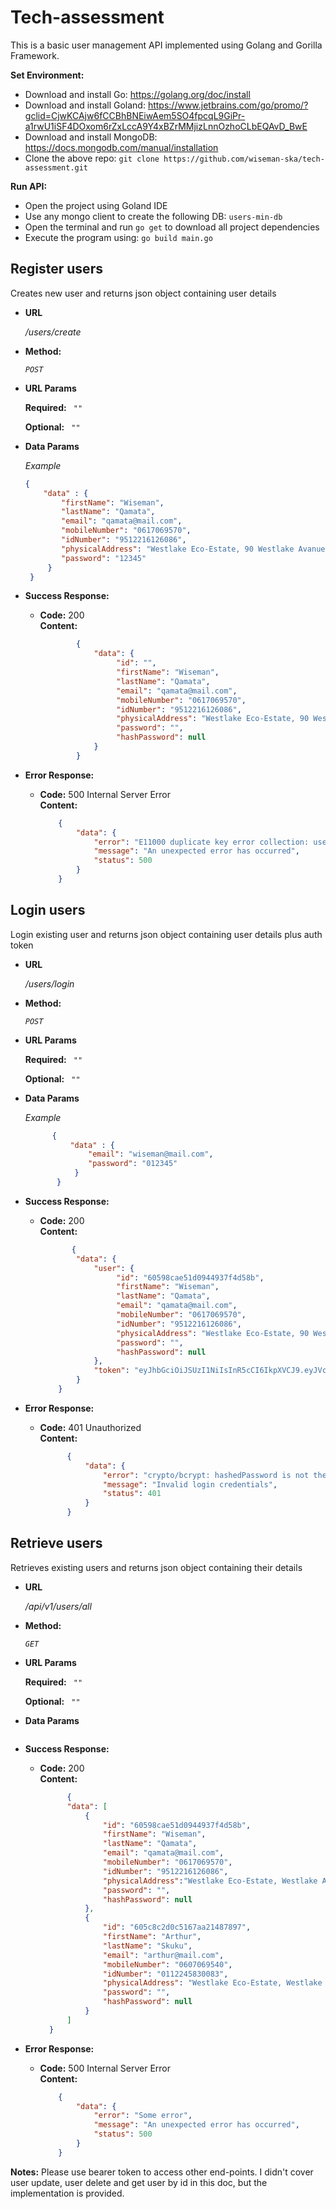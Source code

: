 # Tech-assessment

This is a basic user management API implemented using Golang and Gorilla Framework.

 **Set Environment:**

* Download and install Go: https://golang.org/doc/install
* Download and install Goland: https://www.jetbrains.com/go/promo/?gclid=CjwKCAjw6fCCBhBNEiwAem5SO4fpcqL9GiPr-a1rwU1iSF4DOxom6rZxLccA9Y4xBZrMMjizLnnOzhoCLbEQAvD_BwE  
* Download and install MongoDB: https://docs.mongodb.com/manual/installation
* Clone the above repo: `git clone https://github.com/wiseman-ska/tech-assessment.git`

 **Run API:** 
 
* Open the project using Goland IDE
* Use any mongo client to create the following DB: `users-min-db`
* Open the terminal and run `go get` to download all project dependencies
* Execute the program using: `go build main.go`

 

**Register users**
----
Creates new user and returns json object containing user details
* **URL**

     _/users/create_

* **Method:**

    _`POST`_
  
*  **URL Params**

   **Required:** `  ""  `
 
   **Optional:** `  ""  `
    
* **Data Params**

  _Example_
  ```json
  {
      "data" : {
          "firstName": "Wiseman",
          "lastName": "Qamata",
          "email": "qamata@mail.com",
          "mobileNumber": "0617069570",
          "idNumber": "9512216126086",
          "physicalAddress": "Westlake Eco-Estate, 90 Westlake Avanue; Modderfontan; 1604",
          "password": "12345"
       }
   }
  ```

* **Success Response:**
  
  * **Code:** 200 <br />
    **Content:** 
    
    ```json
            {
                "data": {
                     "id": "",
                     "firstName": "Wiseman",
                     "lastName": "Qamata",
                     "email": "qamata@mail.com",
                     "mobileNumber": "0617069570",
                     "idNumber": "9512216126086",
                     "physicalAddress": "Westlake Eco-Estate, 90 Westlake Avanue, Modderfontan, 1604",
                     "password": "",
                     "hashPassword": null
                }
            }

     ```
 
* **Error Response:**

  * **Code:** 500 Internal Server Error <br />
    **Content:** 
    
    ```json
        {
            "data": {
                "error": "E11000 duplicate key error collection: users-min-db.users index: email_1 dup key: { email: \"wiseman@mail.com\" }",
                "message": "An unexpected error has occurred",
                "status": 500
            }
        }
    ```
**Login users**
----
Login existing user and returns json object containing user details plus auth token
* **URL**

     _/users/login_

* **Method:**

    _`POST`_
  
*  **URL Params**

   **Required:** `  ""  `
 
   **Optional:** `  ""  `
    
* **Data Params**

  _Example_
  ```json
        {
            "data" : {
                "email": "wiseman@mail.com",
                "password": "012345"
             }
         }
  ```

* **Success Response:**
  
  * **Code:** 200 <br />
    **Content:** 
    
    ```json
           {
            "data": {
                "user": {
                     "id": "60598cae51d0944937f4d58b",
                     "firstName": "Wiseman",
                     "lastName": "Qamata",
                     "email": "qamata@mail.com",
                     "mobileNumber": "0617069570",
                     "idNumber": "9512216126086",
                     "physicalAddress": "Westlake Eco-Estate, 90 Westlake Avanue, Modderfontan, 1604",
                     "password": "",
                     "hashPassword": null
                },
                "token": "eyJhbGciOiJSUzI1NiIsInR5cCI6IkpXVCJ9.eyJVc2VySW5mbyI6eyJOYW1lIjoid2lzZW1hbkBtYWlsLmNvbSIsIlJvbGUiOiJtZW1iZXIifSwiZXhwIjoxNjE2Njc5NjgxLCJpc3MiOiJhZG1pbiJ9.Af9PiNtb7cPpJYDiSt2g8sXbg_j4gq1iy6HlH_5841CrLp3dWbXmbQ-foS_emthPnyyNWxiVgKzV3okzPmP8A-sCvceF0mPd4-oQ8tE1-hTa50Od4nmg6bat4WWBfqfmNnrDFzolJu0F5ADZDt2QpMIXtnA-wANmPL3vlcHjTVw"
            }
        }

     ```
 
* **Error Response:**

  * **Code:** 401 Unauthorized <br />
    **Content:** 
    
    ```json
          {
              "data": {
                  "error": "crypto/bcrypt: hashedPassword is not the hash of the given password",
                  "message": "Invalid login credentials",
                  "status": 401
              }
          }
    ```

**Retrieve users**
----
Retrieves existing users and returns json object containing their details
* **URL**

     _/api/v1/users/all_

* **Method:**

    _`GET`_
  
*  **URL Params**

   **Required:** `  ""  `
 
   **Optional:** `  ""  `
    
* **Data Params**
    
   ```json

   ```

* **Success Response:**
  
  * **Code:** 200 <br />
    **Content:** 
    
    ```json
          {
          "data": [
              {
                  "id": "60598cae51d0944937f4d58b",
                  "firstName": "Wiseman",
                  "lastName": "Qamata",
                  "email": "qamata@mail.com",
                  "mobileNumber": "0617069570",
                  "idNumber": "9512216126086",
                  "physicalAddress":"Westlake Eco-Estate, Westlake Avanue, Modderfontan, 1604",
                  "password": "",
                  "hashPassword": null
              },
              {
                  "id": "605c8c2d0c5167aa21487897",
                  "firstName": "Arthur",
                  "lastName": "Skuku",
                  "email": "arthur@mail.com",
                  "mobileNumber": "0607069540",
                  "idNumber": "0112245830083",
                  "physicalAddress": "Westlake Eco-Estate, Westlake Avanue, Modderfontan, 1604",
                  "password": "",
                  "hashPassword": null
              }
          ]
      }

     ```
 
* **Error Response:**

  * **Code:** 500 Internal Server Error <br />
    **Content:** 
    
    ```json
        {
            "data": {
                "error": "Some error",
                "message": "An unexpected error has occurred",
                "status": 500
            }
        }
    ```

**Notes:** Please use bearer token to access other end-points. I didn't cover user update, user delete and get user by id in this doc, but the implementation is provided.

